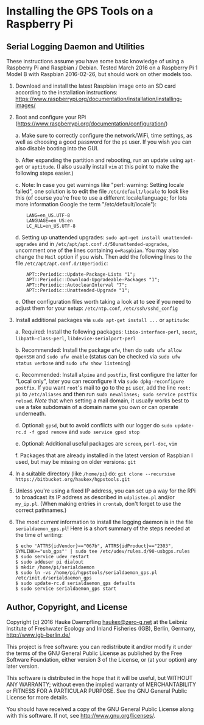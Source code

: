 
Installing the GPS Tools on a Raspberry Pi
==========================================

Serial Logging Daemon and Utilities
-----------------------------------

These instructions assume you have some basic knowledge of using
a Raspberry Pi and Raspbian / Debian.
Tested March 2016 on a Raspberry Pi 1 Model B with Raspbian 2016-02-26,
but should work on other models too.

1.	Download and install the latest Raspbian image onto an SD card
	according to the installation instructions:
	<https://www.raspberrypi.org/documentation/installation/installing-images/>
	
2.	Boot and configure your RPi
	(<https://www.raspberrypi.org/documentation/configuration/>)
	
	a.	Make sure to correctly configure the network/WiFi, time settings,
		as well as choosing a good password for the `pi` user.
		If you wish you can also disable booting into the GUI.
		
	b.	After expanding the partition and rebooting,
		run an update using `apt-get` or `aptitude`.
		(I also usually install `vim` at this point
		to make the following steps easier.)
		
	c.	Note: In case you get warnings like "perl: warning: Setting locale failed",
		one solution is to edit the file `/etc/default/locale` to look like this
		(of course you're free to use a different locale/language; for lots
		more information Google the term "/etc/default/locale"):
		
			LANG=en_US.UTF-8
			LANGUAGE=en_US:en
			LC_ALL=en_US.UTF-8
		
	d.	Setting up unattended upgrades:
		`sudo apt-get install unattended-upgrades` and
		in `/etc/apt/apt.conf.d/50unattended-upgrades`,
		uncomment one of the lines containing `o=Raspbian`.
		You may also change the `Mail` option if you wish.
		Then add the following lines to the file
		`/etc/apt/apt.conf.d/10periodic`:
		
			APT::Periodic::Update-Package-Lists "1";
			APT::Periodic::Download-Upgradeable-Packages "1";
			APT::Periodic::AutocleanInterval "7";
			APT::Periodic::Unattended-Upgrade "1";
		
	e.	Other configuration files worth taking a look at to see if you need
		to adjust them for your setup: `/etc/ntp.conf`, `/etc/ssh/sshd_config`
	
3.	Install additional packages via `sudo apt-get install ...` or `aptitude`:
	
	a.	Required: Install the following packages: `libio-interface-perl`, `socat`,
		`libpath-class-perl`, `libdevice-serialport-perl`
		
	b.	Recommended: Install the package `ufw`, then do `sudo ufw allow OpenSSH`
		and `sudo ufw enable` (status can be checked via
		`sudo ufw status verbose` and `sudo ufw show listening`)
		
	c.	Recommended: Install `alpine` and `postfix`, first configure the
		latter for "Local only", later you can reconfigure it via
		`sudo dpkg-reconfigure postfix`. If you want `root`'s mail to go to
		the `pi` user, add the line `root: pi` to `/etc/aliases` and then
		run `sudo newaliases; sudo service postfix reload`.
		*Note* that when setting a mail domain, it usually works best to use
		a fake subdomain of a domain name you own or can operate underneath.
		
	d.	Optional: `gpsd`, but to avoid conflicts with our logger do
		`sudo update-rc.d -f gpsd remove` and `sudo service gpsd stop`
		
	e.	Optional: Additional useful packages are `screen`, `perl-doc`, `vim`
	
	f.	Packages that are already installed in the latest version of Raspbian
		I used, but may be missing on older versions: `git`
	
3.	In a suitable directory (like `/home/pi`) do:
	`git clone --recursive https://bitbucket.org/haukex/hgpstools.git`
	
4.	Unless you're using a fixed IP address, you can set up a way for the RPi
	to broadcast its IP address as described in `udplisten.pl` and/or `my_ip.pl`.
	(When making entries in `crontab`, don't forget to use the correct pathnames.)
	
5.	The *most current* information to install the logging daemon is in the file
	`serialdaemon_gps.pl`! Here is a short summary of the steps needed at
	the time of writing:
	
		$ echo 'ATTRS{idVendor}=="067b", ATTRS{idProduct}=="2303", SYMLINK+="usb_gps"' | sudo tee /etc/udev/rules.d/90-usbgps.rules
		$ sudo service udev restart
		$ sudo adduser pi dialout
		$ mkdir /home/pi/serialdaemon
		$ sudo ln -vs /home/pi/hgpstools/serialdaemon_gps.pl /etc/init.d/serialdaemon_gps
		$ sudo update-rc.d serialdaemon_gps defaults
		$ sudo service serialdaemon_gps start


Author, Copyright, and License
------------------------------

Copyright (c) 2016 Hauke Daempfling <haukex@zero-g.net>
at the Leibniz Institute of Freshwater Ecology and Inland Fisheries (IGB),
Berlin, Germany, <http://www.igb-berlin.de/>

This project is free software: you can redistribute it and/or modify
it under the terms of the GNU General Public License as published by
the Free Software Foundation, either version 3 of the License, or
(at your option) any later version.

This software is distributed in the hope that it will be useful,
but WITHOUT ANY WARRANTY; without even the implied warranty of
MERCHANTABILITY or FITNESS FOR A PARTICULAR PURPOSE. See the
GNU General Public License for more details.

You should have received a copy of the GNU General Public License
along with this software. If not, see <http://www.gnu.org/licenses/>.
